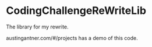 CodingChallengeReWriteLib
=========================

The library for my rewrite.

austingantner.com/#/projects has a demo of this code.
